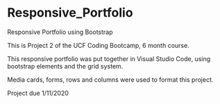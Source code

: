 # Responsive_Portfolio
Responsive Portfolio using Bootstrap

This is Project 2 of the UCF Coding Bootcamp, 6 month course.

This responsive portfolio was put together in Visual Studio Code, using bootstrap elements and the grid system. 

Media cards, forms, rows and columns were used to format this project.



Project due 1/11/2020